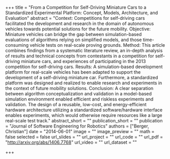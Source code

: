 +++
title = "From a Competition for Self-Driving Miniature Cars to a Standardized Experimental Platform: Concept, Models, Architecture, and Evaluation"
abstract = "Context: Competitions for self-driving cars facilitated the development and research in the domain of autonomous vehicles towards potential solutions for the future mobility. Objective: Miniature vehicles can bridge the gap between simulation-based evaluations of algorithms relying on simplified models, and those time-consuming vehicle tests on real-scale proving grounds. Method: This article combines findings from a systematic literature review, an in-depth analysis of results and technical concepts from contestants in a competition for self-driving miniature cars, and experiences of participating in the 2013 competition for self-driving cars. Results: A simulation-based development platform for real-scale vehicles has been adapted to support the development of a self-driving miniature car. Furthermore, a standardized platform was designed and realized to enable research and experiments in the context of future mobility solutions. Conclusion: A clear separation between algorithm conceptualization and validation in a model-based simulation environment enabled efficient and riskless experiments and validation. The design of a reusable, low-cost, and energy-efficient hardware architecture utilizing a standardized software/hardware interface enables experiments, which would otherwise require resources like a large real-scale test track."
abstract_short = ""
publication_short = ""
publication = "Journal of Software Engineering for Robotics"
authors = ["Berger, Christian"]
date = "2014-06-01"
image = ""
image_preview = ""
math = false
selected = false
url_slides = ""
url_project = ""
url_code = ""
url_pdf = "http://arxiv.org/abs/1406.7768"
url_video = ""
url_dataset = ""

+++
